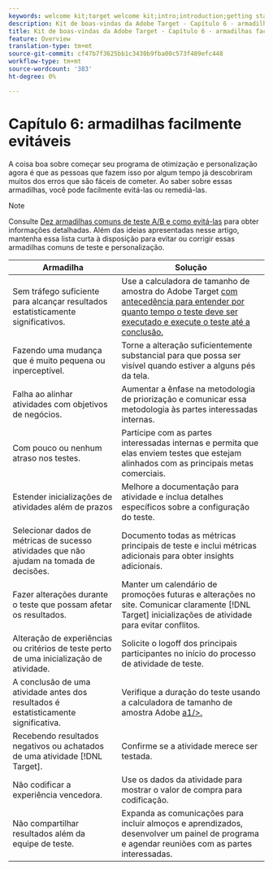 ```yaml
---
keywords: welcome kit;target welcome kit;intro;introduction;getting started
description: Kit de boas-vindas da Adobe Target - Capítulo 6 - armadilhas facilmente evitáveis
title: Kit de boas-vindas da Adobe Target - Capítulo 6 - armadilhas facilmente evitáveis
feature: Overview
translation-type: tm+mt
source-git-commit: cf47b7f3625bb1c3430b9fba00c573f489efc448
workflow-type: tm+mt
source-wordcount: '383'
ht-degree: 0%

---
```



# Capítulo 6: armadilhas facilmente evitáveis

A coisa boa sobre começar seu programa de otimização e personalização agora é que as pessoas que fazem isso por algum tempo já descobriram muitos dos erros que são fáceis de cometer. Ao saber sobre essas armadilhas, você pode facilmente evitá-las ou remediá-las.

>[!NOTE]
>
>Consulte [Dez armadilhas comuns de teste A/B e como evitá-las](/help/c-activities/t-test-ab/common-ab-testing-pitfalls.md) para obter informações detalhadas. Além das ideias apresentadas nesse artigo, mantenha essa lista curta à disposição para evitar ou corrigir essas armadilhas comuns de teste e personalização.

| Armadilha | Solução |
| --- | --- |
| Sem tráfego suficiente para alcançar resultados estatisticamente significativos. | Use a calculadora de tamanho de amostra do Adobe Target [com antecedência para entender por quanto tempo o teste deve ser executado e execute o teste até a conclusão.](https://docs.adobe.com/content/target-microsite/testcalculator.html) |
| Fazendo uma mudança que é muito pequena ou inperceptível. | Torne a alteração suficientemente substancial para que possa ser visível quando estiver a alguns pés da tela. |
| Falha ao alinhar atividades com objetivos de negócios. | Aumentar a ênfase na metodologia de priorização e comunicar essa metodologia às partes interessadas internas. |
| Com pouco ou nenhum atraso nos testes. | Participe com as partes interessadas internas e permita que elas enviem testes que estejam alinhados com as principais metas comerciais. |
| Estender inicializações de atividades além de prazos | Melhore a documentação para atividade e inclua detalhes específicos sobre a configuração do teste. |
| Selecionar dados de métricas de sucesso atividades que não ajudam na tomada de decisões. | Documento todas as métricas principais de teste e inclui métricas adicionais para obter insights adicionais. |
| Fazer alterações durante o teste que possam afetar os resultados. | Manter um calendário de promoções futuras e alterações no site. Comunicar claramente [!DNL Target] inicializações de atividade para evitar conflitos. |
| Alteração de experiências ou critérios de teste perto de uma inicialização de atividade. | Solicite o logoff dos principais participantes no início do processo de atividade de teste. |
| A conclusão de uma atividade antes dos resultados é estatisticamente significativa. | Verifique a duração do teste usando a calculadora de tamanho de amostra Adobe [a1/>.](https://docs.adobe.com/content/target-microsite/testcalculator.html) |
| Recebendo resultados negativos ou achatados de uma atividade [!DNL Target]. | Confirme se a atividade merece ser testada. |
| Não codificar a experiência vencedora. | Use os dados da atividade para mostrar o valor de compra para codificação. |
| Não compartilhar resultados além da equipe de teste. | Expanda as comunicações para incluir almoços e aprendizados, desenvolver um painel de programa e agendar reuniões com as partes interessadas. |